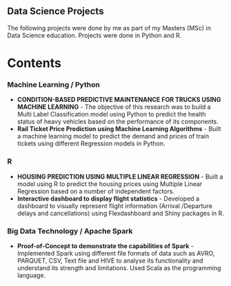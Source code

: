 ## Data Science Projects

The following projects were done by me as part of my Masters (MSc) in Data Science education.
Projects were done in Python and R.

# Contents

### Machine Learning / Python

* **CONDITION-BASED PREDICTIVE MAINTENANCE FOR TRUCKS USING MACHINE LEARNING** - The objective of this research was to build a Multi Label Classification model using Python to predict the health status of heavy vehicles based on the performance of its components. 
* **Rail Ticket Price Prediction using Machine Learning Algorithms** - Built a machine learning model to predict the demand and prices of train tickets using different Regression models in Python.

### R

* **HOUSING PREDICTION USING MULTIPLE LINEAR REGRESSION** - Built a model using R to predict the housing prices using Multiple Linear Regression based on a number of independent factors.
* **Interactive dashboard to display flight statistics** - Developed a dashboard to visually represent flight information (Arrival /Departure delays and cancellations) using Flexdashboard and Shiny packages in R.

### Big Data Technology / Apache Spark

* **Proof-of-Concept to demonstrate the capabilities of Spark** - Implemented Spark using different file formats of data such as AVRO, PARQUET, CSV, Text file and HIVE to analyse its functionality  and understand its strength and limitations. Used Scala as the programming language. 


